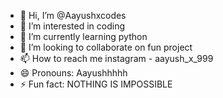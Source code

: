 - 👋 Hi, I’m @Aayushxcodes
- 👀 I’m interested in coding
- 🌱 I’m currently learning python
- 💞️ I’m looking to collaborate on fun project
- 📫 How to reach me instagram - aayush_x_999
- 😄 Pronouns: Aayushhhhh
- ⚡ Fun fact: NOTHING IS IMPOSSIBLE

<!---
Aayushxcodes/Aayushxcodes is a ✨ special ✨ repository because its `README.md` (this file) appears on your GitHub profile.
You can click the Preview link to take a look at your changes.
--->

